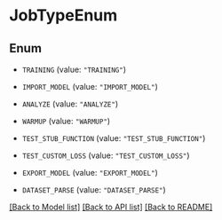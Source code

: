 # JobTypeEnum

## Enum


* `TRAINING` (value: `"TRAINING"`)

* `IMPORT_MODEL` (value: `"IMPORT_MODEL"`)

* `ANALYZE` (value: `"ANALYZE"`)

* `WARMUP` (value: `"WARMUP"`)

* `TEST_STUB_FUNCTION` (value: `"TEST_STUB_FUNCTION"`)

* `TEST_CUSTOM_LOSS` (value: `"TEST_CUSTOM_LOSS"`)

* `EXPORT_MODEL` (value: `"EXPORT_MODEL"`)

* `DATASET_PARSE` (value: `"DATASET_PARSE"`)


[[Back to Model list]](../README.md#documentation-for-models) [[Back to API list]](../README.md#documentation-for-api-endpoints) [[Back to README]](../README.md)


